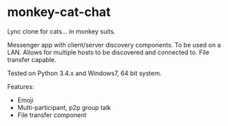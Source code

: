 # monkey-cat-chat
Lync clone for cats... in monkey suits.

Messenger app with client/server discovery components. To be used on a LAN. 
Allows for multiple hosts to be discovered and connected to. 
File transfer capable. 

Tested on Python 3.4.x and Windows7, 64 bit system. 

Features: 
* Emoji
* Multi-participant, p2p group talk
* File transfer component
